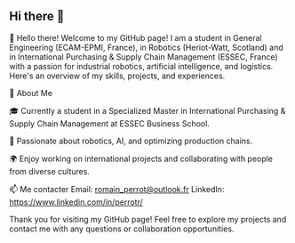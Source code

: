 ## Hi there 👋

👋 Hello there!
Welcome to my GitHub page! I am a student in General Engineering (ECAM-EPMI, France), in Robotics (Heriot-Watt, Scotland) and in International Purchasing & Supply Chain Management (ESSEC, France) with a passion for industrial robotics, artificial intelligence, and logistics. Here's an overview of my skills, projects, and experiences.

🚀 About Me

🎓 Currently a student in a Specialized Master in International Purchasing & Supply Chain Management at ESSEC Business School.

🔧 Passionate about robotics, AI, and optimizing production chains.

🌍 Enjoy working on international projects and collaborating with people from diverse cultures.

📫 Me contacter
Email: romain_perrot@outlook.fr
LinkedIn: https://www.linkedin.com/in/perrotr/

Thank you for visiting my GitHub page! Feel free to explore my projects and contact me with any questions or collaboration opportunities.


<!--
**romain-perrot/romain-perrot** is a ✨ _special_ ✨ repository because its `README.md` (this file) appears on your GitHub profile.

Here are some ideas to get you started:

- 🔭 I’m currently working on ...
- 🌱 I’m currently learning ...
- 👯 I’m looking to collaborate on ...
- 🤔 I’m looking for help with ...
- 💬 Ask me about ...
- 📫 How to reach me: ...
- 😄 Pronouns: ...
- ⚡ Fun fact: ...
-->
